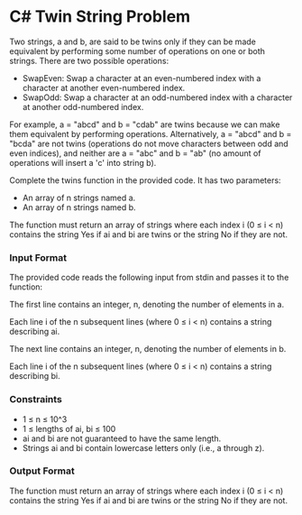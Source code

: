 # C# Twin String Problem

Two strings, a and b, are said to be twins only if they can be made equivalent by performing some number of operations on one or both strings. There are two possible operations:

* SwapEven: Swap a character at an even-numbered index with a character at another even-numbered index.
* SwapOdd: Swap a character at an odd-numbered index with a character at another odd-numbered index.

For example, a = "abcd" and b = "cdab" are twins because we can make them equivalent by performing operations. Alternatively, a = "abcd" and b = "bcda" are not twins (operations do not move characters between odd and even indices), and neither are a = "abc" and b = "ab" (no amount of operations will insert a 'c' into string b).

Complete the twins function in the provided code. It has two parameters:

* An array of n strings named a.
* An array of n strings named b.

The function must return an array of strings where each index i (0 ≤ i < n) contains the string Yes if ai and bi are twins or the string No if they are not.

### Input Format

The provided code reads the following input from stdin and passes it to the function:

The first line contains an integer, n, denoting the number of elements in a.

Each line i of the n subsequent lines (where 0 ≤ i < n) contains a string describing ai.

The next line contains an integer, n, denoting the number of elements in b.

Each line i of the n subsequent lines (where 0 ≤ i < n) contains a string describing bi.

### Constraints

* 1 ≤ n ≤ 10^3
* 1 ≤ lengths of ai, bi ≤ 100
* ai and bi are not guaranteed to have the same length.
* Strings ai and bi contain lowercase letters only (i.e., a through z).

### Output Format 

The function must return an array of strings where each index i (0 ≤ i < n) contains the string Yes if ai and bi are twins or the string No if they are not.
